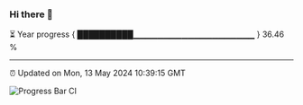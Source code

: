 ### Hi there 👋

⏳ Year progress { ██████████▁▁▁▁▁▁▁▁▁▁▁▁▁▁▁▁▁▁▁▁ } 36.46 %

---

⏰ Updated on Mon, 13 May 2024 10:39:15 GMT

![Progress Bar CI](https://github.com/IshwaranRudhara/GIT-ACTION/workflows/Progress%20Bar%20CI/badge.svg)
